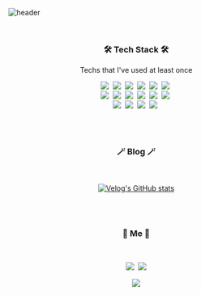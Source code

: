 ![header](https://capsule-render.vercel.app/api?type=waving&color=auto&height=300&section=header&text=JeongHoon%20Park&fontSize=90&animation=fadeIn&fontAlignY=38&descAlignY=51&descAlign=62)

<br>
<div align="center">

<!-- ![Jetty2020's github stats](https://github-readme-stats.vercel.app/api?username=Jetty2020&show_icons=true&count_private=true&include_all_commits=true) -->

</div>
<!-- <br> -->
<!-- <br> -->
<h3 align="center">🛠 Tech Stack 🛠</h3>
<p align="center"> Techs that I've used at least once </p>
<p align="center">
  <img src="https://img.shields.io/badge/React-61DAFB?style=flat-square&logo=React&logoColor=white"/></a>&nbsp 
  <img src="https://img.shields.io/badge/Javascript-F7DF1E?style=flat-square&logo=javascript&logoColor=white"/></a>&nbsp 
  <img src="https://img.shields.io/badge/Typescript-3178C6?style=flat-square&logo=Typescript&logoColor=white"/></a>&nbsp 
  <img src="https://img.shields.io/badge/Apollo-311C87?style=flat-square&logo=Apollo&logoColor=white"/></a>&nbsp 
  <img src="https://img.shields.io/badge/GraphQL-E434AA?style=flat-square&logo=GraphQL3&logoColor=white"/></a>&nbsp 
  <img src="https://img.shields.io/badge/Redux-764ABC?style=flat-square&logo=Redux3&logoColor=white"/></a>&nbsp 
  <br>
  <img src="https://img.shields.io/badge/css-1572B6?style=flat-square&logo=css3&logoColor=white"/></a>&nbsp 
  <img src="https://img.shields.io/badge/Sass-CC6699?style=flat-square&logo=Sass&logoColor=white"/></a>&nbsp 
  <img src="https://img.shields.io/badge/Styled_Components-CC6699?style=flat-square&logo=Styled_Components&logoColor=white"/></a>&nbsp 
  <img src="https://img.shields.io/badge/Node.js-339933?style=flat-square&logo=Node.js&logoColor=white"/></a>&nbsp 
  <img src="https://img.shields.io/badge/NestJS-E0234E?style=flat-square&logo=NestJS&logoColor=white"/></a>&nbsp 
  <img src="https://img.shields.io/badge/PostgreSQL-4169E1?style=flat-square&logo=PostgreSQL&logoColor=white"/></a>&nbsp 
<br>
  <img src="https://img.shields.io/badge/Mysql-4479A1?style=flat-square&logo=MySql&logoColor=white"/></a>&nbsp 
  <img src="https://img.shields.io/badge/TypeORM-FFAC00?style=flat-square&logo=TypeORM&logoColor=white"/></a>&nbsp 
  <img src="https://img.shields.io/badge/Sequelize-52B0E7?style=flat-square&logo=Sequelize&logoColor=white"/></a>&nbsp 
  <img src="https://img.shields.io/badge/aws-333664?style=flat-square&logo=amazon-aws&logoColor=white"/></a>&nbsp 
</p>
<br>
<br>
<h3 align="center">🪄 Blog 🪄</h3>
<br>
<div align="center" style="text-align:center">
  
  [![Velog's GitHub stats](https://velog-readme-stats.vercel.app/api?name=do_dadu&tag=React)](https://velog.io/@do_dadu)

  
</div>
  
<br>
<br>
<h3 align="center"> 🧸 Me 🧸 </h3>
<br>
<p align="center">
  <a href="https://velog.io/@do_dadu"><img src="https://img.shields.io/badge/Tech%20Blog-11B48A?style=flat-square&logo=Vimeo&logoColor=white&link=https://velog.io/@do_dadu"/></a>&nbsp
  <a href="mailto:kmclo2018@gmail.com"><img src="https://img.shields.io/badge/Gmail-d14836?style=flat-square&logo=Gmail&logoColor=white&link=viliketh1s98@naver.com"/></a>
</p>
<p align="center">
  <a href="https://hits.seeyoufarm.com"><img src="https://hits.seeyoufarm.com/api/count/incr/badge.svg?url=https%3A%2F%2Fgithub.com%2FJetty2020&count_bg=%23ED6DA3&title_bg=%2386757E&icon=github.svg&icon_color=%23E1DEDE&title=hits&edge_flat=false"/></a>
</p>